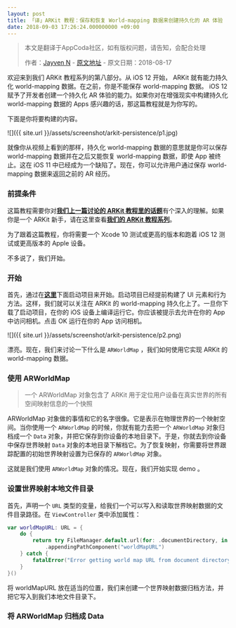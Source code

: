 ```yaml
---
layout: post
title: 「译」ARKit 教程：保存和恢复 World-mapping 数据来创建持久化的 AR 体验
date: 2018-09-03 17:26:24.000000000 +09:00
---
```


> 本文是翻译于AppCoda社区，如有版权问题，请告知，会配合处理
>  
>  作者：[Jayven N](https://medium.com/@jayvenn)    -    [原文地址](https://www.appcoda.com/arkit-persistence/)    -    原文日期：2018-08-17


欢迎来到我们 ARKit 教程系列的第八部分。从 iOS 12 开始， ARKit 就有能力持久化 world-mapping 数据。在之前，你是不能保存 world-mapping 数据。 iOS 12 赋予了开发者创建一个持久化 AR 体验的能力。如果你对在增强现实中构建持久化 world-mapping 数据的 Apps 感兴趣的话，那这篇教程就是为你写的。

下面是你将要构建的内容。

![]({{  site.url  }}/assets/screenshot/arkit-persistence/p1.jpg)

就像你从视频上看到的那样，持久化 world-mapping 数据的意思就是你可以保存 world-mapping 数据并在之后又能恢复 world-mapping 数据，即使 App 被终止。这在 iOS 11 中已经成为一个缺陷了。现在，你可以允许用户通过保存 world-mapping 数据来返回之前的 AR 经历。

### 前提条件

这篇教程需要你对[**我们上一篇讨论的 ARKit 教程里的话题**](https://emptywalker.github.io/2018/09/arkit-image-recognition/)有个深入的理解。如果你是一个 ARKit 新手，请在这里查看[**我们的 ARKit 教程系列**](https://www.appcoda.com/tag/arkit/)。

为了跟着这篇教程，你将需要一个 Xcode 10 测试或更高的版本和跑着 iOS 12 测试或更高版本的 Apple 设备。

不多说了，我们开始。

### 开始
首先，通过在[**这里**](https://github.com/appcoda/ARKit-Persistence-Demo/raw/master/starter.zip)下面启动项目来开始。启动项目已经提前构建了 UI 元素和行为方法。这样，我们就可以关注在 ARKit 的 world-mapping 持久化上了。一旦你下载了启动项目，在你的 iOS 设备上编译运行它。你应该被提示去允许在你的 App 中访问相机。点击 OK 运行在你的 App 访问相机。

![]({{  site.url  }}/assets/screenshot/arkit-persistence/p2.png)

漂亮。现在，我们来讨论一下什么是 `ARWorldMap` ，我们如何使用它实现 ARKit 的world-mapping 数据。

### 使用 ARWorldMap
> 一个 ARWorldMap 对象包含了 ARKit 用于定位用户设备在真实世界的所有空间映射信息的一个快照
> 
 ARWorldMap 对象做的事情和它的名字很像。它是表示在物理世界的一个映射空间。当你使用一个 `ARWorldMap` 的时候，你就有能力去把一个 `ARWorldMap` 对象归档成一个 `Data` 对象，并把它保存到你设备的本地目录下。于是，你就去到你设备中保存世界映射 `Data` 对象的本地目录下解档它。为了恢复映射，你需要将世界跟踪配置的初始世界映射设置为已保存的 `ARWorldMap` 对象。
 
 这就是我们使用 `ARWorldMap` 对象的情况。现在，我们开始实现 demo 。
 
 ### 设置世界映射本地文件目录
 
 首先，声明一个 `URL` 类型的变量，给我们一个可以写入和读取世界映射数据的文件目录路径。在 `ViewController` 类中添加属性：
 
```swift
var worldMapURL: URL = {
    do {
        return try FileManager.default.url(for: .documentDirectory, in: .userDomainMask, appropriateFor: nil, create: true)
            .appendingPathComponent("worldMapURL")
    } catch {
        fatalError("Error getting world map URL from document directory.")
    }
}()
```
将 worldMapURL 放在适当的位置，我们来创建一个世界映射数据归档方法，并把它写入到我们本地文件目录下。



### 将 ARWorldMap 归档成 Data


